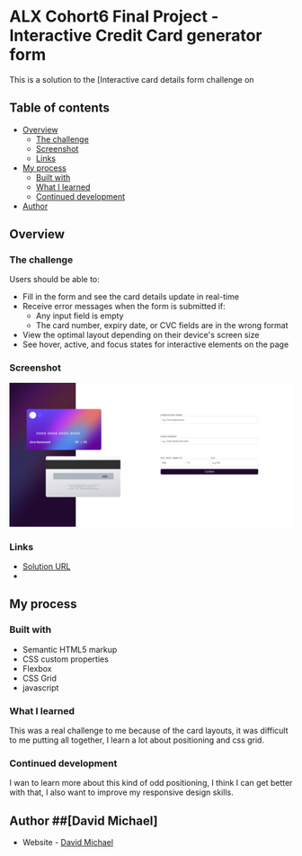 # ALX Cohort6 Final Project - Interactive Credit Card generator form

This is a solution to the [Interactive card details form challenge on 
## Table of contents

- [Overview](#overview)
  - [The challenge](#the-challenge)
  - [Screenshot](#screenshot)
  - [Links](#links)
- [My process](#my-process)
  - [Built with](#built-with)
  - [What I learned](#what-i-learned)
  - [Continued development](#continued-development)
- [Author](#author)

## Overview

### The challenge

Users should be able to:

- Fill in the form and see the card details update in real-time
- Receive error messages when the form is submitted if:
  - Any input field is empty
  - The card number, expiry date, or CVC fields are in the wrong format
- View the optimal layout depending on their device's screen size
- See hover, active, and focus states for interactive elements on the page

### Screenshot

![](./images/ss.png)

### Links

- [Solution URL](https://github.com/thebillionairepastor/credit-card-App)
- 

## My process

### Built with

- Semantic HTML5 markup
- CSS custom properties
- Flexbox
- CSS Grid
- javascript

### What I learned

This was a real challenge to me because of the card layouts, it was difficult to me putting all together, I learn a lot about positioning and css grid.

### Continued development

I wan to learn more about this kind of odd positioning, I think I can get better with that, I also want to improve my responsive design skills.

## Author ##[David Michael]

- Website - [David Michael](https://github.com/thebillionairepastor/)

